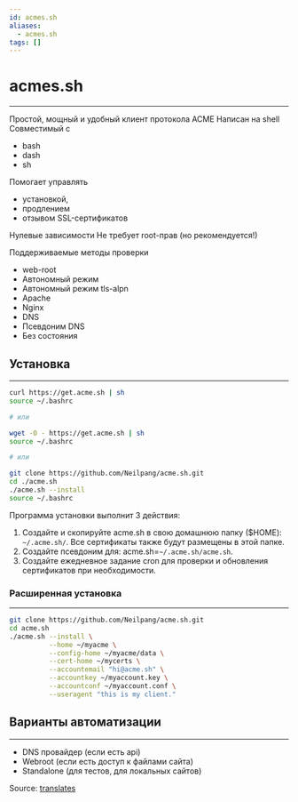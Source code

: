 ```yaml
---
id: acmes.sh
aliases:
  - acmes.sh
tags: []
---
```


# acmes.sh
---
Простой, мощный и удобный клиент протокола ACME
Написан на shell
Совместимый с
- bash
- dash
- sh

Помогает управлять
- установкой,
- продлением
- отзывом SSL-сертификатов

Нулевые зависимости
Не требует root-прав (но рекомендуется!)

Поддерживаемые методы проверки
- web-root
- Автономный режим
- Автономный режим tls-alpn
- Apache
- Nginx
- DNS
- Псевдоним DNS
- Без состояния


## Установка
 ---
 ```bash
curl https://get.acme.sh | sh
source ~/.bashrc

# или

wget -O - https://get.acme.sh | sh
source ~/.bashrc

# или

git clone https://github.com/Neilpang/acme.sh.git
cd ./acme.sh
./acme.sh --install
source ~/.bashrc
```

Программа установки выполнит 3 действия:

1. Создайте и скопируйте acme.sh в свою домашнюю папку ($HOME): `~/.acme.sh/`.
Все сертификаты также будут размещены в этой папке.
2. Создайте псевдоним для: acme.sh=`~/.acme.sh/acme.sh`.
3. Создайте ежедневное задание cron для проверки и обновления сертификатов при необходимости.


### Расширенная установка
---
``` bash
git clone https://github.com/Neilpang/acme.sh.git
cd acme.sh
./acme.sh --install \
          --home ~/myacme \
          --config-home ~/myacme/data \
          --cert-home ~/mycerts \
          --accountemail "hi@acme.sh" \
          --accountkey ~/myaccount.key \
          --accountconf ~/myaccount.conf \
          --useragent "this is my client."
```


## Варианты автоматизации
---
- DNS провайдер (если есть api)
- Webroot (если есть доступ к файлами сайта)
- Standalone (для тестов, для локальных сайтов)



Source: [translates](https://translated.turbopages.org/proxy_u/en-ru.ru.c4c7d210-685ffc6f-47ddf9fc-74722d776562/https/www.howtoforge.com/getting-started-with-acmesh-lets-encrypt-client/)
